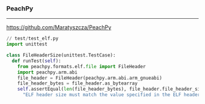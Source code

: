 ### PeachPy
---
https://github.com/Maratyszcza/PeachPy

```py
// test/test_elf.py
import unittest

class FileHeaderSize(unittest.TestCase):
  def runTest(self):
    from peachpy.formats.elf.file import FileHeader
    import peachpy.arm.abi
    file_header = FileHeader(peachpy.arm.abi.arm_gnueabi)
    file_header_bytes = file_header.as_bytearray
    self.assertEqual(len(file_header_bytes), file_header.file_header_size,
      "ELF header size must match the value specified in the ELF header")
```

```
```

```
```



